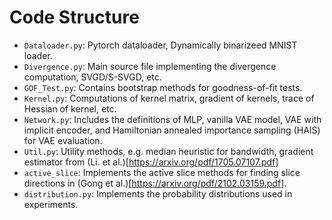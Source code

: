 # Code Structure
* `Dataloader.py`: Pytorch dataloader, Dynamically binarizeed MNIST loader.
* `Divergence.py`: Main source file implementing the divergence computation, SVGD/S-SVGD, etc.
* `GOF_Test.py`: Contains bootstrap methods for goodness-of-fit tests.
* `Kernel.py`:  Computations of kernel matrix, gradient of kernels, trace of Hessian of kernel, etc.
* `Network.py`: Includes the definitions of MLP, vanilla VAE model, VAE with implicit encoder, and Hamiltonian annealed importance sampling (HAIS) for VAE evaluation. 
* `Util.py`: Utility methods, e.g. median heuristic for bandwidth, gradient estimator from (Li. et al.)[https://arxiv.org/pdf/1705.07107.pdf]
* `active_slice`: Implements the active slice methods for finding slice directions in (Gong et al.)[https://arxiv.org/pdf/2102.03159.pdf].
* `distribution.py`: Implements the probability distributions used in experiments. 
